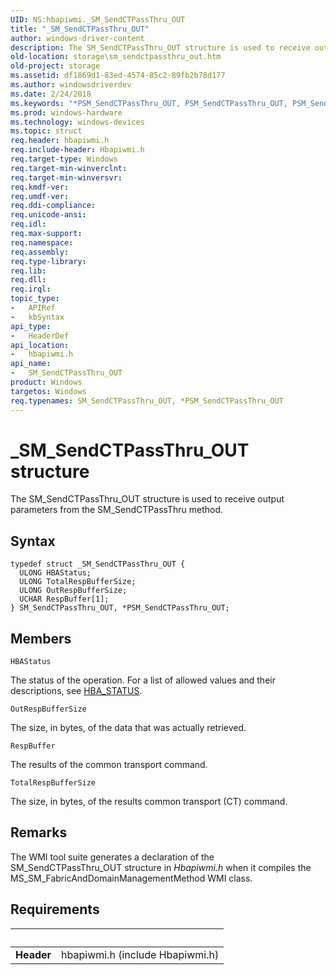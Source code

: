 ```yaml
---
UID: NS:hbapiwmi._SM_SendCTPassThru_OUT
title: "_SM_SendCTPassThru_OUT"
author: windows-driver-content
description: The SM_SendCTPassThru_OUT structure is used to receive output parameters from the SM_SendCTPassThru method.
old-location: storage\sm_sendctpassthru_out.htm
old-project: storage
ms.assetid: df1869d1-83ed-4574-85c2-89fb2b78d177
ms.author: windowsdriverdev
ms.date: 2/24/2018
ms.keywords: "*PSM_SendCTPassThru_OUT, PSM_SendCTPassThru_OUT, PSM_SendCTPassThru_OUT structure pointer [Storage Devices], SM_SendCTPassThru_OUT, SM_SendCTPassThru_OUT structure [Storage Devices], _SM_SendCTPassThru_OUT, hbapiwmi/PSM_SendCTPassThru_OUT, hbapiwmi/SM_SendCTPassThru_OUT, storage.sm_sendctpassthru_out, structs-Fibre_a3193f45-e459-49a2-a0ab-71bbde4ea1ef.xml"
ms.prod: windows-hardware
ms.technology: windows-devices
ms.topic: struct
req.header: hbapiwmi.h
req.include-header: Hbapiwmi.h
req.target-type: Windows
req.target-min-winverclnt: 
req.target-min-winversvr: 
req.kmdf-ver: 
req.umdf-ver: 
req.ddi-compliance: 
req.unicode-ansi: 
req.idl: 
req.max-support: 
req.namespace: 
req.assembly: 
req.type-library: 
req.lib: 
req.dll: 
req.irql: 
topic_type:
-	APIRef
-	kbSyntax
api_type:
-	HeaderDef
api_location:
-	hbapiwmi.h
api_name:
-	SM_SendCTPassThru_OUT
product: Windows
targetos: Windows
req.typenames: SM_SendCTPassThru_OUT, *PSM_SendCTPassThru_OUT
---
```


# _SM_SendCTPassThru_OUT structure
The SM_SendCTPassThru_OUT structure is used to receive output parameters from the SM_SendCTPassThru method.

## Syntax
````
typedef struct _SM_SendCTPassThru_OUT {
  ULONG HBAStatus;
  ULONG TotalRespBufferSize;
  ULONG OutRespBufferSize;
  UCHAR RespBuffer[1];
} SM_SendCTPassThru_OUT, *PSM_SendCTPassThru_OUT;
````

## Members


`HBAStatus`

The status of the operation. For a list of allowed values and their descriptions, see <a href="https://msdn.microsoft.com/library/windows/hardware/ff557233">HBA_STATUS</a>.

`OutRespBufferSize`

The size, in bytes, of the data that was actually retrieved.

`RespBuffer`

The results of the common transport command.

`TotalRespBufferSize`

The size, in bytes, of the results common transport (CT) command.

## Remarks
The WMI tool suite generates a declaration of the SM_SendCTPassThru_OUT structure in <i>Hbapiwmi.h</i> when it compiles the MS_SM_FabricAndDomainManagementMethod WMI class.

## Requirements
| &nbsp; | &nbsp; |
| ---- |:---- |
| **Header** | hbapiwmi.h (include Hbapiwmi.h) |